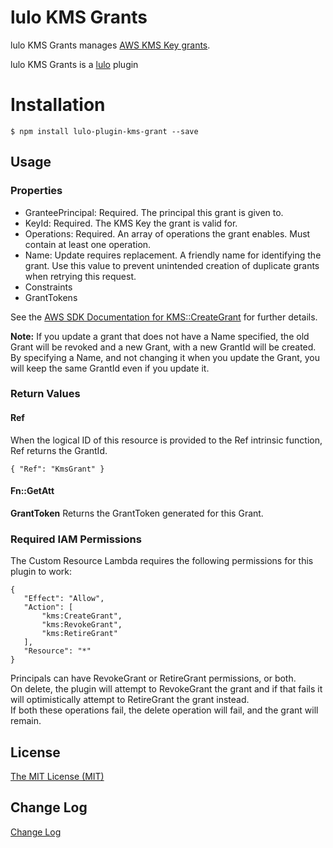 # lulo KMS Grants

lulo KMS Grants manages [AWS KMS Key grants](http://docs.aws.amazon.com/kms/latest/developerguide/grants.html).

lulo KMS Grants is a [lulo](https://github.com/carlnordenfelt/lulo) plugin

# Installation
```
$ npm install lulo-plugin-kms-grant --save
```

## Usage
### Properties
* GranteePrincipal: Required. The principal this grant is given to.
* KeyId: Required. The KMS Key the grant is valid for.
* Operations: Required. An array of operations the grant enables. Must contain at least one operation.
* Name: Update requires replacement. A friendly name for identifying the grant. Use this value to prevent unintended creation of duplicate grants when retrying this request.
* Constraints
* GrantTokens

See the [AWS SDK Documentation for KMS::CreateGrant](http://docs.aws.amazon.com/AWSJavaScriptSDK/latest/AWS/KMS.html#createGrant-property) for further details.

**Note:**
If you update a grant that does not have a Name specified, the old Grant will be revoked and a new Grant, with a new GrantId will be created.
By specifying a Name, and not changing it when you update the Grant, you will keep the same GrantId even if you update it.

### Return Values

#### Ref
When the logical ID of this resource is provided to the Ref intrinsic function, Ref returns the GrantId.

`{ "Ref": "KmsGrant" }`

#### Fn::GetAtt

**GrantToken** Returns the GrantToken generated for this Grant.

### Required IAM Permissions
The Custom Resource Lambda requires the following permissions for this plugin to work:
```
{
   "Effect": "Allow",
   "Action": [
       "kms:CreateGrant",
       "kms:RevokeGrant",
       "kms:RetireGrant"
   ],
   "Resource": "*"
}
```
Principals can have RevokeGrant or RetireGrant permissions, or both.<br>
On delete, the plugin will attempt to RevokeGrant the grant and if that fails it will
optimistically attempt to RetireGrant the grant instead.<br>
If both these operations fail, the delete operation will fail, and the grant will remain.

## License
[The MIT License (MIT)](/LICENSE)

## Change Log
[Change Log](/CHANGELOG.md)
